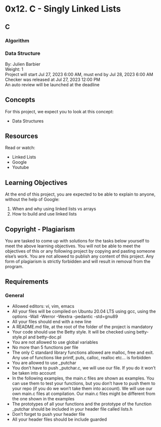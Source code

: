 # 0x12. C - Singly Linked Lists

## C
### Algorithm
### Data Structure
By: Julien Barbier  
Weight: 1  
Project will start Jul 27, 2023 6:00 AM, must end by Jul 28, 2023 6:00 AM  
Checker was released at Jul 27, 2023 12:00 PM  
An auto review will be launched at the deadline

## Concepts
For this project, we expect you to look at this concept:

- Data Structures

## Resources
Read or watch:
- Linked Lists
- Google
- Youtube

## Learning Objectives
At the end of this project, you are expected to be able to explain to anyone, without the help of Google:

1. When and why using linked lists vs arrays
2. How to build and use linked lists

## Copyright - Plagiarism
You are tasked to come up with solutions for the tasks below yourself to meet the above learning objectives. You will not be able to meet the objectives of this or any following project by copying and pasting someone else’s work. You are not allowed to publish any content of this project. Any form of plagiarism is strictly forbidden and will result in removal from the program.

## Requirements
### General
- Allowed editors: vi, vim, emacs
- All your files will be compiled on Ubuntu 20.04 LTS using gcc, using the options -Wall -Werror -Wextra -pedantic -std=gnu89
- All your files should end with a new line
- A README.md file, at the root of the folder of the project is mandatory
- Your code should use the Betty style. It will be checked using betty-style.pl and betty-doc.pl
- You are not allowed to use global variables
- No more than 5 functions per file
- The only C standard library functions allowed are malloc, free and exit. Any use of functions like printf, puts, calloc, realloc etc… is forbidden
- You are allowed to use _putchar
- You don’t have to push _putchar.c, we will use our file. If you do it won’t be taken into account
- In the following examples, the main.c files are shown as examples. You can use them to test your functions, but you don’t have to push them to your repo (if you do we won’t take them into account). We will use our own main.c files at compilation. Our main.c files might be different from the one shown in the examples
- The prototypes of all your functions and the prototype of the function _putchar should be included in your header file called lists.h
- Don’t forget to push your header file
- All your header files should be include guarded

